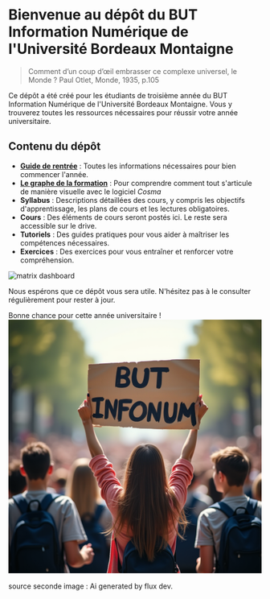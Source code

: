 # Bienvenue au dépôt du BUT Information Numérique de l'Université Bordeaux Montaigne

> Comment d’un coup d’œil embrasser ce complexe universel, le Monde ? Paul Otlet, Monde, 1935, p.105


Ce dépôt a été créé pour les étudiants de troisième année du BUT Information Numérique de l'Université Bordeaux Montaigne. Vous y trouverez toutes les ressources nécessaires pour réussir votre année universitaire.

## Contenu du dépôt

- [**Guide de rentrée**](https://oledeuff.github.io/BUT-Infonum-3/) : Toutes les informations nécessaires pour bien commencer l'année.
- [**Le graphe de la formation**](https://oledeuff.github.io/BUT-Infonum-3/graphe.html) : Pour comprendre comment tout s'articule de manière visuelle avec le logiciel *Cosma*
- **Syllabus** : Descriptions détaillées des cours, y compris les objectifs d'apprentissage, les plans de cours et les lectures obligatoires.
- **Cours** : Des éléments de cours seront postés ici. Le reste sera accessible sur le drive.
- **Tutoriels** : Des guides pratiques pour vous aider à maîtriser les compétences nécessaires.
- **Exercices** : Des exercices pour vous entraîner et renforcer votre compréhension.


![matrix dashboard](https://media.giphy.com/media/sk6yL9EGVeAcE/giphy.gif)

Nous espérons que ce dépôt vous sera utile. N'hésitez pas à le consulter régulièrement pour rester à jour.

Bonne chance pour cette année universitaire !
![pancarte](./pancarte.png)

source seconde image : Ai generated by flux dev.

